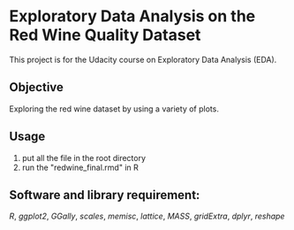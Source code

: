 # Exploratory Data Analysis on the Red Wine Quality Dataset
This project is for the Udacity course on Exploratory Data Analysis (EDA).

## Objective
Exploring the red wine dataset by using a variety of plots.

## Usage
1. put all the file in the root directory 
2. run the "redwine_final.rmd" in R

## Software and library requirement:
_R_, _ggplot2_, _GGally_, _scales_, _memisc_, _lattice_, _MASS_,  _gridExtra_,  _dplyr_, _reshape_
